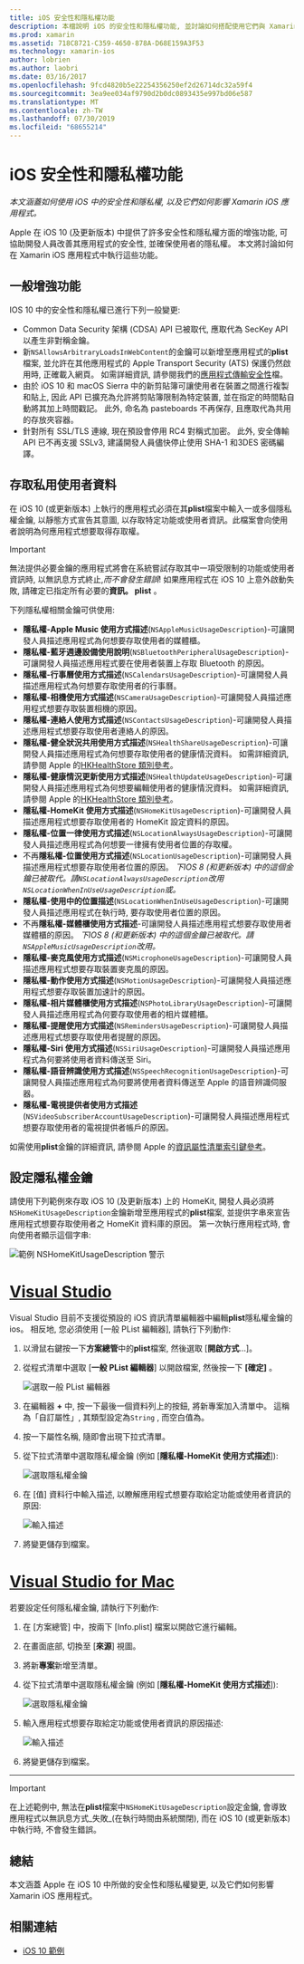 ```yaml
---
title: iOS 安全性和隱私權功能
description: 本檔說明 iOS 的安全性和隱私權功能, 並討論如何搭配使用它們與 Xamarin。 它會查看在 iOS 10 中進行的更新, 以及如何存取私用使用者資料。
ms.prod: xamarin
ms.assetid: 718C8721-C359-4650-878A-D68E159A3F53
ms.technology: xamarin-ios
author: lobrien
ms.author: laobri
ms.date: 03/16/2017
ms.openlocfilehash: 9fcd4820b5e22254356250ef2d26714dc32a59f4
ms.sourcegitcommit: 3ea9ee034af9790d2b0dc0893435e997bd06e587
ms.translationtype: MT
ms.contentlocale: zh-TW
ms.lasthandoff: 07/30/2019
ms.locfileid: "68655214"
---
```

# <a name="ios-security-and-privacy-features"></a>iOS 安全性和隱私權功能

_本文涵蓋如何使用 iOS 中的安全性和隱私權, 以及它們如何影響 Xamarin iOS 應用程式。_

Apple 在 iOS 10 (及更新版本) 中提供了許多安全性和隱私權方面的增強功能, 可協助開發人員改善其應用程式的安全性, 並確保使用者的隱私權。 本文將討論如何在 Xamarin iOS 應用程式中執行這些功能。
    
<a name="General-Enhancements" />

## <a name="general-enhancements"></a>一般增強功能

IOS 10 中的安全性和隱私權已進行下列一般變更:

- Common Data Security 架構 (CDSA) API 已被取代, 應取代為 SecKey API 以產生非對稱金鑰。
- 新`NSAllowsArbitraryLoadsInWebContent`的金鑰可以新增至應用程式的**plist**檔案, 並允許在其他應用程式的 Apple Transport Security (ATS) 保護仍然啟用時, 正確載入網頁。 如需詳細資訊, 請參閱我們的[應用程式傳輸安全性](~/ios/app-fundamentals/ats.md)檔。
- 由於 iOS 10 和 macOS Sierra 中的新剪貼簿可讓使用者在裝置之間進行複製和貼上, 因此 API 已擴充為允許將剪貼簿限制為特定裝置, 並在指定的時間點自動將其加上時間戳記。 此外, 命名為 pasteboards 不再保存, 且應取代為共用的存放夾容器。
- 針對所有 SSL/TLS 連線, 現在預設會停用 RC4 對稱式加密。 此外, 安全傳輸 API 已不再支援 SSLv3, 建議開發人員儘快停止使用 SHA-1 和3DES 密碼編譯。

<a name="Accessing-Private-User-Data" />

## <a name="accessing-private-user-data"></a>存取私用使用者資料

在 iOS 10 (或更新版本) 上執行的應用程式必須在其**plist**檔案中輸入一或多個隱私權金鑰, 以靜態方式宣告其意圖, 以存取特定功能或使用者資訊。此檔案會向使用者說明為何應用程式想要取得存取權。

> [!IMPORTANT]
> 無法提供必要金鑰的應用程式將會在系統嘗試存取其中一項受限制的功能或使用者資訊時, 以無訊息方式終止,_而不會發生錯誤_! 如果應用程式在 iOS 10 上意外啟動失敗, 請確定已指定所有必要的**資訊。 plist** 。

下列隱私權相關金鑰可供使用:

- **隱私權-Apple Music 使用方式描述**(`NSAppleMusicUsageDescription`)-可讓開發人員描述應用程式為何想要存取使用者的媒體櫃。
- **隱私權-藍牙週邊設備使用說明**(`NSBluetoothPeripheralUsageDescription`)-可讓開發人員描述應用程式要在使用者裝置上存取 Bluetooth 的原因。
- **隱私權-行事曆使用方式描述**(`NSCalendarsUsageDescription`)-可讓開發人員描述應用程式為何想要存取使用者的行事曆。
- **隱私權-相機使用方式描述**(`NSCameraUsageDescription`)-可讓開發人員描述應用程式想要存取裝置相機的原因。
- **隱私權-連絡人使用方式描述**(`NSContactsUsageDescription`)-可讓開發人員描述應用程式想要存取使用者連絡人的原因。
- **隱私權-健全狀況共用使用方式描述**(`NSHealthShareUsageDescription`)-可讓開發人員描述應用程式為何想要存取使用者的健康情況資料。 如需詳細資訊, 請參閱 Apple 的[HKHealthStore 類別參考](https://developer.apple.com/reference/healthkit/hkhealthstore)。
- **隱私權-健康情況更新使用方式描述**(`NSHealthUpdateUsageDescription`)-可讓開發人員描述應用程式為何想要編輯使用者的健康情況資料。 如需詳細資訊, 請參閱 Apple 的[HKHealthStore 類別參考](https://developer.apple.com/reference/healthkit/hkhealthstore)。
- **隱私權-HomeKit 使用方式描述**(`NSHomeKitUsageDescription`)-可讓開發人員描述應用程式想要存取使用者的 HomeKit 設定資料的原因。
- **隱私權-位置一律使用方式描述**(`NSLocationAlwaysUsageDescription`)-可讓開發人員描述應用程式為何想要一律擁有使用者位置的存取權。
- 不再**隱私權-位置使用方式描述**(`NSLocationUsageDescription`)-可讓開發人員描述應用程式想要存取使用者位置的原因。 *下IOS 8 (和更新版本) 中的這個金鑰已被取代。請`NSLocationAlwaysUsageDescription`改用`NSLocationWhenInUseUsageDescription`或。*
- **隱私權-使用中的位置描述**(`NSLocationWhenInUseUsageDescription`)-可讓開發人員描述應用程式在執行時, 要存取使用者位置的原因。
- 不再**隱私權-媒體櫃使用方式描述**-可讓開發人員描述應用程式想要存取使用者媒體櫃的原因。 *下IOS 8 (和更新版本) 中的這個金鑰已被取代。請`NSAppleMusicUsageDescription`改用。*
- **隱私權-麥克風使用方式描述**(`NSMicrophoneUsageDescription`)-可讓開發人員描述應用程式想要存取裝置麥克風的原因。
- **隱私權-動作使用方式描述**(`NSMotionUsageDescription`)-可讓開發人員描述應用程式想要存取裝置加速計的原因。
- **隱私權-相片媒體櫃使用方式描述**(`NSPhotoLibraryUsageDescription`)-可讓開發人員描述應用程式為何要存取使用者的相片媒體櫃。
- **隱私權-提醒使用方式描述**(`NSRemindersUsageDescription`)-可讓開發人員描述應用程式想要存取使用者提醒的原因。
- **隱私權-Siri 使用方式描述**(`NSSiriUsageDescription`)-可讓開發人員描述應用程式為何要將使用者資料傳送至 Siri。
- **隱私權-語音辨識使用方式描述**(`NSSpeechRecognitionUsageDescription`)-可讓開發人員描述應用程式為何要將使用者資料傳送至 Apple 的語音辨識伺服器。
- **隱私權-電視提供者使用方式描述**(`NSVideoSubscriberAccountUsageDescription`)-可讓開發人員描述應用程式想要存取使用者的電視提供者帳戶的原因。

如需使用**plist**金鑰的詳細資訊, 請參閱 Apple 的[資訊屬性清單索引鍵參考](https://developer.apple.com/library/content/documentation/General/Reference/InfoPlistKeyReference/Introduction/Introduction.html#//apple_ref/doc/uid/TP40009248-SW1)。

<a name="Setting-Privacy-Keys" />

## <a name="setting-privacy-keys"></a>設定隱私權金鑰

請使用下列範例來存取 iOS 10 (及更新版本) 上的 HomeKit, 開發人員必須將`NSHomeKitUsageDescription`金鑰新增至應用程式的**plist**檔案, 並提供字串來宣告應用程式想要存取使用者之 HomeKit 資料庫的原因。 第一次執行應用程式時, 會向使用者顯示這個字串:

![範例 NSHomeKitUsageDescription 警示](security-privacy-images/info01.png "範例 NSHomeKitUsageDescription 警示")

# <a name="visual-studiotabwindows"></a>[Visual Studio](#tab/windows)

Visual Studio 目前不支援從預設的 iOS 資訊清單編輯器中編輯**plist**隱私權金鑰的 ios。 相反地, 您必須使用 [一般 PList 編輯器], 請執行下列動作:

1. 以滑鼠右鍵按一下**方案總管**中的**plist**檔案, 然後選取 [**開啟方式**...]。
2. 從程式清單中選取 [**一般 PList 編輯器**] 以開啟檔案, 然後按一下 **[確定]** 。

    ![選取一般 PList 編輯器](security-privacy-images/InfoEditorSelectionVs.png "選取一般 PList 編輯器")
3. 在編輯器 **+** 中, 按一下最後一個資料列上的按鈕, 將新專案加入清單中。 這稱為「自訂屬性」, 其類型設定為`String` , 而空白值為。
4. 按一下屬性名稱, 隨即會出現下拉式清單。
5. 從下拉式清單中選取隱私權金鑰 (例如 [**隱私權-HomeKit 使用方式描述**]): 

    ![選取隱私權金鑰](security-privacy-images/InfoPListEditorSelectKey.png "選取隱私權金鑰")
6. 在 [值] 資料行中輸入描述, 以瞭解應用程式想要存取給定功能或使用者資訊的原因: 

    ![輸入描述](security-privacy-images/InfoPListSetValue.png "輸入描述")
7. 將變更儲存到檔案。

# <a name="visual-studio-for-mactabmacos"></a>[Visual Studio for Mac](#tab/macos)

若要設定任何隱私權金鑰, 請執行下列動作:

1. 在 [方案總管]  中，按兩下 [Info.plist]  檔案以開啟它進行編輯。
2. 在畫面底部, 切換至 [**來源**] 視圖。
3. 將新**專案**新增至清單。
4. 從下拉式清單中選取隱私權金鑰 (例如 [**隱私權-HomeKit 使用方式描述**]): 

    ![選取隱私權金鑰](security-privacy-images/info02.png "選取隱私權金鑰")
5. 輸入應用程式想要存取給定功能或使用者資訊的原因描述: 

    ![輸入描述](security-privacy-images/info03.png "輸入描述")
6. 將變更儲存到檔案。

-----

> [!IMPORTANT]
> 在上述範例中, 無法在**plist**檔案中`NSHomeKitUsageDescription`設定金鑰, 會導致應用程式以無訊息方式_失敗_(在執行時間由系統關閉), 而在 iOS 10 (或更新版本) 中執行時, 不會發生錯誤。

<a name="Summary" />

## <a name="summary"></a>總結

本文涵蓋 Apple 在 iOS 10 中所做的安全性和隱私權變更, 以及它們如何影響 Xamarin iOS 應用程式。

## <a name="related-links"></a>相關連結

- [iOS 10 範例](https://docs.microsoft.com/samples/browse/?products=xamarin&term=Xamarin.iOS+iOS10)

